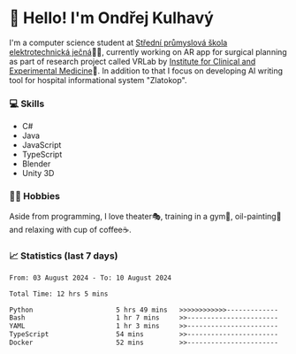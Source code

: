 # 👋 Hello! I'm Ondřej Kulhavý

I'm a computer science student at [Střední průmyslová škola elektrotechnická ječná](https://www.spsejecna.cz/)👨‍🎓, currently working on AR app for surgical planning as part of research project called VRLab by [Institute for Clinical and Experimental Medicine](https://www.ikem.cz/en/)🏥.
In addition to that I focus on developing AI writing tool for hospital informational system "Zlatokop".

### 💻 Skills
- C#
- Java
- JavaScript
- TypeScript
- Blender
- Unity 3D

### 🏋️‍♂️ Hobbies

Aside from programming, I love theater🎭, training in a gym💪, oil-painting🎨 and relaxing with cup of coffee☕.
### 📈 Statistics (last 7 days)
<!--START_SECTION:waka-->

```txt
From: 03 August 2024 - To: 10 August 2024

Total Time: 12 hrs 5 mins

Python                     5 hrs 49 mins   >>>>>>>>>>>>-------------   48.15 %
Bash                       1 hr 7 mins     >>-----------------------   09.31 %
YAML                       1 hr 3 mins     >>-----------------------   08.81 %
TypeScript                 54 mins         >>-----------------------   07.56 %
Docker                     52 mins         >>-----------------------   07.18 %
```

<!--END_SECTION:waka-->



